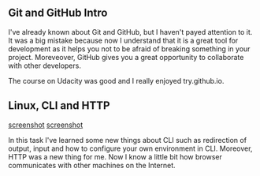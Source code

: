 ## Git and GitHub Intro 

I've already known about Git and GitHub, but I haven't payed attention to it. It was a big mistake because now I understand that it is a great tool for development as it helps you not to be afraid of breaking something in your project. Moreveover, GitHub gives you a great opportunity to collaborate with other developers.

The course on Udacity was good and I really enjoyed try.github.io.

## Linux, CLI and HTTP

[screenshot](task_linux_cli/Screenshot_1.png)
[screenshot](task_linux_cli/Screenshot_2.png)

In this task I've learned some new things about CLI such as redirection of output, input and how to configure your own environment in CLI. Moreover, HTTP was a new thing for me. Now I know a little bit how browser communicates with other machines on the Internet.